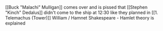[[Buck "Malachi" Mulligan]] comes over and is pissed that [[Stephen "Kinch" Dedalus]] didn't come to the ship at 12:30 like they planned in [[1. Telemachus (Tower)]]
William / Hamnet Shakespeare - Hamlet theory is explained